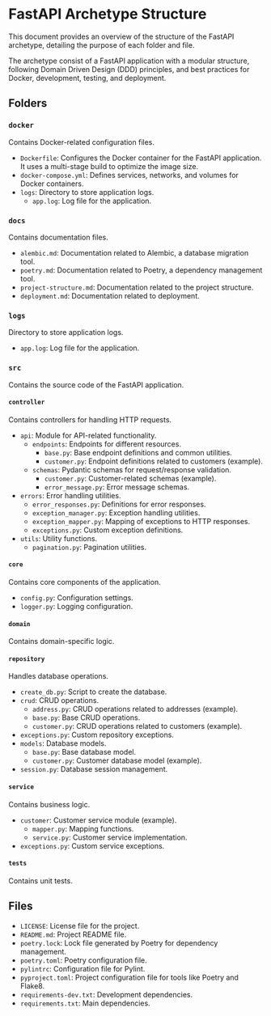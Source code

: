 # FastAPI Archetype Structure

This document provides an overview of the structure of the FastAPI archetype, detailing the purpose of each folder and file.

The archetype consist of a FastAPI application with a modular structure, following Domain Driven Design (DDD) principles, and best practices for Docker, development, testing, and deployment.

## Folders

### `docker`

Contains Docker-related configuration files.

- `Dockerfile`: Configures the Docker container for the FastAPI application. It uses a multi-stage build to optimize the image size.
- `docker-compose.yml`: Defines services, networks, and volumes for Docker containers.
- `logs`: Directory to store application logs.
  - `app.log`: Log file for the application.

### `docs`

Contains documentation files.

- `alembic.md`: Documentation related to Alembic, a database migration tool.
- `poetry.md`: Documentation related to Poetry, a dependency management tool.
- `project-structure.md`: Documentation related to the project structure.
- `deployment.md`: Documentation related to deployment.

### `logs`

Directory to store application logs.

- `app.log`: Log file for the application.

### `src`

Contains the source code of the FastAPI application.

#### `controller`

Contains controllers for handling HTTP requests.

- `api`: Module for API-related functionality.
  - `endpoints`: Endpoints for different resources.
    - `base.py`: Base endpoint definitions and common utilities.
    - `customer.py`: Endpoint definitions related to customers (example).
  - `schemas`: Pydantic schemas for request/response validation.
    - `customer.py`: Customer-related schemas (example).
    - `error_message.py`: Error message schemas.
- `errors`: Error handling utilities.
  - `error_responses.py`: Definitions for error responses.
  - `exception_manager.py`: Exception handling utilities.
  - `exception_mapper.py`: Mapping of exceptions to HTTP responses.
  - `exceptions.py`: Custom exception definitions.
- `utils`: Utility functions.
  - `pagination.py`: Pagination utilities.

#### `core`

Contains core components of the application.

- `config.py`: Configuration settings.
- `logger.py`: Logging configuration.

#### `domain`

Contains domain-specific logic.

#### `repository`

Handles database operations.

- `create_db.py`: Script to create the database.
- `crud`: CRUD operations.
  - `address.py`: CRUD operations related to addresses (example).
  - `base.py`: Base CRUD operations.
  - `customer.py`: CRUD operations related to customers (example).
- `exceptions.py`: Custom repository exceptions.
- `models`: Database models.
  - `base.py`: Base database model.
  - `customer.py`: Customer database model (example).
- `session.py`: Database session management.

#### `service`

Contains business logic.

- `customer`: Customer service module (example).
  - `mapper.py`: Mapping functions.
  - `service.py`: Customer service implementation.
- `exceptions.py`: Custom service exceptions.

#### `tests`

Contains unit tests.

## Files

- `LICENSE`: License file for the project.
- `README.md`: Project README file.
- `poetry.lock`: Lock file generated by Poetry for dependency management.
- `poetry.toml`: Poetry configuration file.
- `pylintrc`: Configuration file for Pylint.
- `pyproject.toml`: Project configuration file for tools like Poetry and Flake8.
- `requirements-dev.txt`: Development dependencies.
- `requirements.txt`: Main dependencies.
